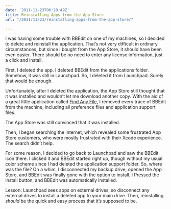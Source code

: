 ```yaml
---
date: '2011-11-23T06:28:49Z'
title: Reinstalling Apps from the App Store
url: "/2011/11/23/reinstalling-apps-from-the-app-store/"

---
```

<p>I was having some trouble with BBEdit on one of my machines, so I decided to delete and reinstall the application. That’s not very difficult in ordinary circumstances, but since I bought from the App Store, it should have been even easier. There should be no need to enter any license information, just a click and install.</p>
<p>First, I deleted the app. I deleted BBEdit from the applications folder. Somehow, it was still in Launchpad. So, I deleted it from Launchpad. Surely that would be enough.</p>
<p>Unfortunately, after I deleted the application, the App Store still thought that it was installed and wouldn’t let me download another copy. With the aid of a great little application called <a href="http://apps.tempel.org/FindAnyFile/">Find Any File</a>, I removed every trace of BBEdit from the machine, including all preference files and application support files.</p>
<p>The App Store was still convinced that it was installed.</p>
<p>Then, I began searching the internet, which revealed some frustrated App Store customers, who were mostly frustrated with their Xcode experience. The search didn’t help.</p>
<p>For some reason, I decided to go back to Launchpad and saw the BBEdit icon there. I clicked it and BBEdit started right up, though without my usual color scheme since I had deleted the application support folder. So, where was the file? On a whim, I disconnected my backup drive, opened the App Store, and BBEdit was finally gone with the option to install. I Pressed the install button, and BBEdit was automatically installed.</p>
<p>Lesson: Launchpad sees apps on external drives, so disconnect any external drives to install a deleted app to your main drive. Then, reinstalling <em>should</em> be the quick and easy process that it’s supposed to be.</p>
